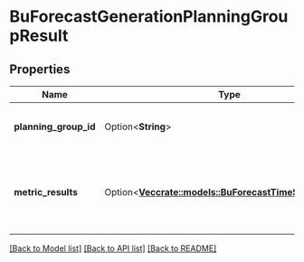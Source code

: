# BuForecastGenerationPlanningGroupResult

## Properties

Name | Type | Description | Notes
------------ | ------------- | ------------- | -------------
**planning_group_id** | Option<**String**> | The ID of the planning group | [optional]
**metric_results** | Option<[**Vec<crate::models::BuForecastTimeSeriesResult>**](BuForecastTimeSeriesResult.md)> | The generation results for the associated planning group | [optional]

[[Back to Model list]](../README.md#documentation-for-models) [[Back to API list]](../README.md#documentation-for-api-endpoints) [[Back to README]](../README.md)


